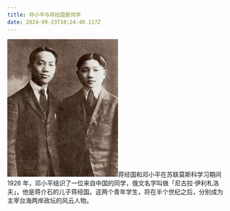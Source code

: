 ```yaml
---
title: 邓小平与将经国是同学
date: 2024-09-23T10:24:40.117Z
---
```


![photo_2024-09-22_16-12-44.jpg](https://raw.githubusercontent.com/lzguo5688/tinymind-blog/main/assets/images/2024-09-23/1727087030559.jpg)蒋经国和邓小平在苏联莫斯科学习期间
1926 年，邓小平结识了一位来自中国的同学，俄文名字叫做「尼古拉‧伊利札洛夫」，他是蒋介石的儿子蒋经国。这两个青年学生，将在半个世纪之后，分别成为主宰台海两岸政坛的风云人物。